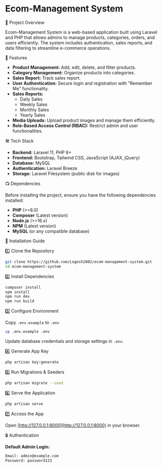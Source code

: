 # Ecom-Management System

📌 Project Overview

Ecom-Management System is a web-based application built using Laravel and PHP that allows admins to manage products, categories, orders, and users efficiently. The system includes authentication, sales reports, and data filtering to streamline e-commerce operations.

🚀 Features

- **Product Management:** Add, edit, delete, and filter products.
- **Category Management:** Organize products into categories.
- **Sales Report:** Track sales report.
- **User Authentication:** Secure login and registration with "Remember Me" functionality.
- **Sales Reports:**
  - Daily Sales
  - Weekly Sales
  - Monthly Sales
  - Yearly Sales
- **Media Uploads:** Upload product images and manage them efficiently.
- **Role-Based Access Control (RBAC):** Restrict admin and user functionalities.

🛠️ Tech Stack

- **Backend:** Laravel 11, PHP 8+
- **Frontend:** Bootstrap, Tailwind CSS, JavaScript (AJAX, jQuery)
- **Database:** MySQL
- **Authentication:** Laravel Breeze
- **Storage:** Laravel Filesystem (public disk for images)

📺 Dependencies

Before installing the project, ensure you have the following dependencies installed:

- **PHP** (>=8.0)
- **Composer** (Latest version)
- **Node.js** (>=16.x)
- **NPM** (Latest version)
- **MySQL** (or any compatible database)

📂 Installation Guide

1️⃣ Clone the Repository

```sh
git clone https://github.com/Logesh2802/ecom-management-system.git
cd ecom-management-system
```

2️⃣ Install Dependencies

```sh
composer install
npm install 
npm run dev
npm run build
```

3️⃣ Configure Environment

Copy `.env.example` to `.env`

```sh
cp .env.example .env
```

Update database credentials and storage settings in `.env`.

4️⃣ Generate App Key

```sh
php artisan key:generate
```

5️⃣ Run Migrations & Seeders

```sh
php artisan migrate --seed
```

6️⃣ Serve the Application

```sh
php artisan serve
```

7️⃣ Access the App

Open [http://127.0.0.1:8000](http://127.0.0.1:8000) in your browser.

🔒 Authentication

**Default Admin Login:**

```sh
Email: admin@example.com
Password: password123
```

